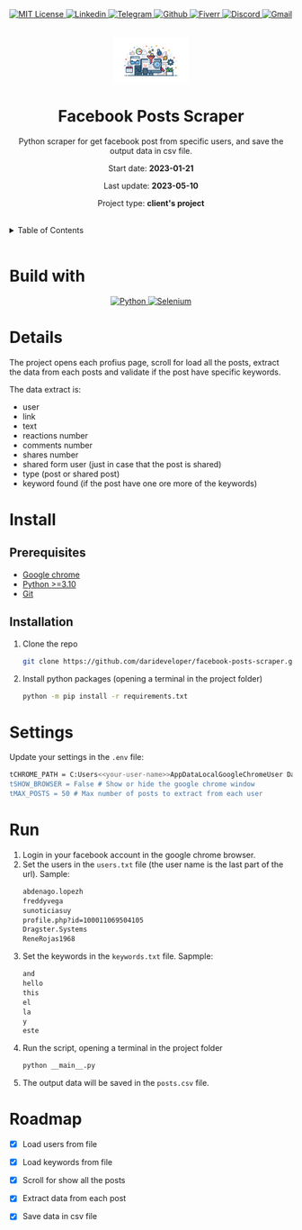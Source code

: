 <div><a href='https://github.com/github.com/darideveloper/blob/master/LICENSE' target='_blank'>
            <img src='https://img.shields.io/github/license/github.com/darideveloper.svg?style=for-the-badge' alt='MIT License' height='30px'/>
        </a><a href='https://www.linkedin.com/in/francisco-dari-hernandez-6456b6181/' target='_blank'>
                <img src='https://img.shields.io/static/v1?style=for-the-badge&message=LinkedIn&color=0A66C2&logo=LinkedIn&logoColor=FFFFFF&label=' alt='Linkedin' height='30px'/>
            </a><a href='https://t.me/darideveloper' target='_blank'>
                <img src='https://img.shields.io/static/v1?style=for-the-badge&message=Telegram&color=26A5E4&logo=Telegram&logoColor=FFFFFF&label=' alt='Telegram' height='30px'/>
            </a><a href='https://github.com/darideveloper' target='_blank'>
                <img src='https://img.shields.io/static/v1?style=for-the-badge&message=GitHub&color=181717&logo=GitHub&logoColor=FFFFFF&label=' alt='Github' height='30px'/>
            </a><a href='https://www.fiverr.com/darideveloper?up_rollout=true' target='_blank'>
                <img src='https://img.shields.io/static/v1?style=for-the-badge&message=Fiverr&color=222222&logo=Fiverr&logoColor=1DBF73&label=' alt='Fiverr' height='30px'/>
            </a><a href='https://discord.com/users/992019836811083826' target='_blank'>
                <img src='https://img.shields.io/static/v1?style=for-the-badge&message=Discord&color=5865F2&logo=Discord&logoColor=FFFFFF&label=' alt='Discord' height='30px'/>
            </a><a href='mailto:darideveloper@gmail.com?subject=Hello Dari Developer' target='_blank'>
                <img src='https://img.shields.io/static/v1?style=for-the-badge&message=Gmail&color=EA4335&logo=Gmail&logoColor=FFFFFF&label=' alt='Gmail' height='30px'/>
            </a></div><div align='center'><br><br><img src='https://github.com/darideveloper/facebook-posts-scraper/raw/master/imgs/logo.jpg' alt='Facebook Posts Scraper' height='80px'/>

# Facebook Posts Scraper

Python scraper for get facebook post from specific users, and save the output data in csv file.

Start date: **2023-01-21**

Last update: **2023-05-10**

Project type: **client's project**

</div><br><details>
            <summary>Table of Contents</summary>
            <ol>
<li><a href='#buildwith'>Build With</a></li>
<li><a href='#media'>Media</a></li>
<li><a href='#details'>Details</a></li>
<li><a href='#install'>Install</a></li>
<li><a href='#settings'>Settings</a></li>
<li><a href='#run'>Run</a></li>
<li><a href='#roadmap'>Roadmap</a></li></ol>
        </details><br>

# Build with

<div align='center'><a href='https://www.python.org/' target='_blank'> <img src='https://cdn.svgporn.com/logos/python.svg' alt='Python' title='Python' height='50px'/> </a><a href='https://www.selenium.dev/' target='_blank'> <img src='https://cdn.svgporn.com/logos/selenium.svg' alt='Selenium' title='Selenium' height='50px'/> </a></div>

# Details

The project opens each profius page, scroll for load all the posts, extract the data from each posts and validate if the post have specific keywords.

The data extract is:

* user
* link
* text
* reactions number
* comments number
* shares number
* shared form user (just in case that the post is shared)
* type (post or shared post)
* keyword found (if the post have one ore more of the keywords)

# Install

## Prerequisites

* [Google chrome](https://www.google.com/intl/es-419/chrome/)
* [Python >=3.10](https://www.python.org/)
* [Git](https://git-scm.com/)

## Installation

1. Clone the repo
   ```sh
   git clone https://github.com/darideveloper/facebook-posts-scraper.git
   ```
2. Install python packages (opening a terminal in the project folder)
   ```sh
   python -m pip install -r requirements.txt 
   ```

# Settings

Update your settings in the `.env` file:
 ```sh
tCHROME_PATH = C:Users<<your-user-name>>AppDataLocalGoogleChromeUser Data # Path of your chrome data folder
tSHOW_BROWSER = False # Show or hide the google chrome window
tMAX_POSTS = 50 # Max number of posts to extract from each user
 ```

# Run

1. Login in your facebook account in the google chrome browser.
2. Set the users in the `users.txt` file (the user name is the last part of the url). Sample: 
    ```txt
    abdenago.lopezh
    freddyvega
    sunoticiasuy
    profile.php?id=100011069504105
    Dragster.Systems
    ReneRojas1968
    ```
3. Set the keywords in the `keywords.txt` file. Sapmple:
    ```txt
    and
    hello
    this
    el
    la
    y
    este
    ```
4. Run the script, opening a terminal in the project folder
   ```sh
   python __main__.py
   ```
4. The output data will be saved in the `posts.csv` file.

# Roadmap

- [x] Load users from file
- [x] Load keywords from file
- [x] Scroll for show all the posts
- [x] Extract data from each post
- [x] Save data in csv file


